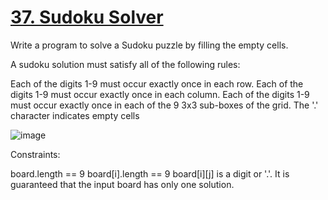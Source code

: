# [37. Sudoku Solver](https://leetcode.com/problems/sudoku-solver/description/)

Write a program to solve a Sudoku puzzle by filling the empty cells.

A sudoku solution must satisfy all of the following rules:

Each of the digits 1-9 must occur exactly once in each row.
Each of the digits 1-9 must occur exactly once in each column.
Each of the digits 1-9 must occur exactly once in each of the 9 3x3 sub-boxes of the grid.
The '.' character indicates empty cells

![image](https://github.com/Trilochna/Data-Structures-And-Algorithms-In-Java/assets/97858274/469d1cc4-d66d-46c3-aade-3661fdb822f7)


Constraints:

board.length == 9
board[i].length == 9
board[i][j] is a digit or '.'.
It is guaranteed that the input board has only one solution.
